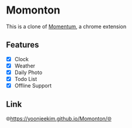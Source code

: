 # Momonton
This is a clone of [Momentum](https://chrome.google.com/webstore/detail/momentum/laookkfknpbbblfpciffpaejjkokdgca), a chrome extension

## Features
- [x] Clock
- [x] Weather
- [x] Daily Photo
- [x] Todo List
- [x] Offline Support

## Link
🌐https://yoonjeekim.github.io/Momonton/🌐

